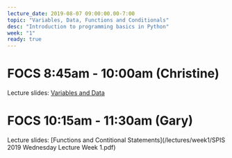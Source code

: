 ```yaml
---
lecture_date: 2019-08-07 09:00:00.00-7:00
topic: "Variables, Data, Functions and Conditionals"
desc: "Introduction to programming basics in Python"
week: "1"
ready: true
---
```


# FOCS 8:45am - 10:00am (Christine)

Lecture slides: [Variables and Data](../W1Wed845_PythonVariablesDataMethods.pdf)




# FOCS 10:15am - 11:30am (Gary)

Lecture slides: [Functions and Contitional Statements](/lectures/week1/SPIS 2019 Wednesday Lecture Week 1.pdf)
